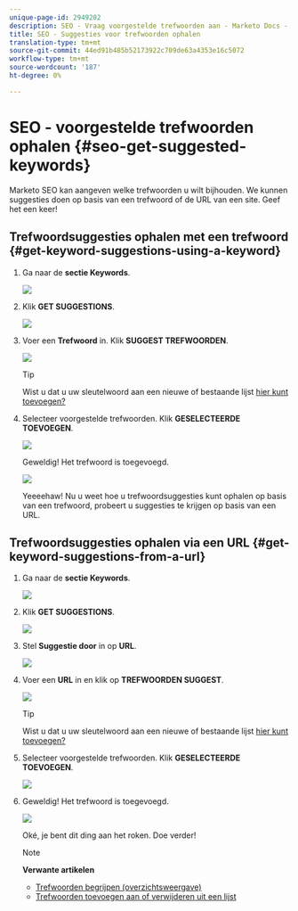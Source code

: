 ```yaml
---
unique-page-id: 2949202
description: SEO - Vraag voorgestelde trefwoorden aan - Marketo Docs - Productdocumentatie
title: SEO - Suggesties voor trefwoorden ophalen
translation-type: tm+mt
source-git-commit: 44ed91b485b52173922c709de63a4353e16c5072
workflow-type: tm+mt
source-wordcount: '187'
ht-degree: 0%

---
```



# SEO - voorgestelde trefwoorden ophalen {#seo-get-suggested-keywords}

Marketo SEO kan aangeven welke trefwoorden u wilt bijhouden. We kunnen suggesties doen op basis van een trefwoord of de URL van een site. Geef het een keer!

## Trefwoordsuggesties ophalen met een trefwoord {#get-keyword-suggestions-using-a-keyword}

1. Ga naar de **sectie Keywords**.

   ![](assets/image2014-9-18-10-3a51-3a41.png)

1. Klik **GET SUGGESTIONS**.

   ![](assets/image2014-9-18-10-3a52-3a42.png)

1. Voer een **Trefwoord** in. Klik **SUGGEST TREFWOORDEN**.

   ![](assets/image2014-9-18-10-3a53-3a14.png)

   >[!TIP]
   >
   >Wist u dat u uw sleutelwoord aan een nieuwe of bestaande lijst [ hier kunt toevoegen?](../../../../product-docs/additional-apps/seo/understanding-seo/seo-managing-lists.md)

1. Selecteer voorgestelde trefwoorden. Klik **GESELECTEERDE TOEVOEGEN**.

   ![](assets/image2014-9-18-10-3a54-3a12.png)

   Geweldig! Het trefwoord is toegevoegd.

   ![](assets/image2014-9-18-10-3a54-3a16.png)

   Yeeeehaw! Nu u weet hoe u trefwoordsuggesties kunt ophalen op basis van een trefwoord, probeert u suggesties te krijgen op basis van een URL.

## Trefwoordsuggesties ophalen via een URL {#get-keyword-suggestions-from-a-url}

1. Ga naar de **sectie Keywords**.

   ![](assets/image2014-9-18-10-3a54-3a26.png)

1. Klik **GET SUGGESTIONS**.

   ![](assets/image2014-9-18-11-3a4-3a43.png)

1. Stel **Suggestie door** in op **URL**.

   ![](assets/image2014-9-18-11-3a4-3a52.png)

1. Voer een **URL** in en klik op **TREFWOORDEN SUGGEST**.

   ![](assets/image2014-9-18-11-3a5-3a7.png)

   >[!TIP]
   >
   >Wist u dat u uw sleutelwoord aan een nieuwe of bestaande lijst [ hier kunt toevoegen?](../../../../product-docs/additional-apps/seo/understanding-seo/seo-managing-lists.md)

1. Selecteer voorgestelde trefwoorden. Klik **GESELECTEERDE TOEVOEGEN**.

   ![](assets/image2014-9-18-11-3a8-3a3.png)

1. Geweldig! Het trefwoord is toegevoegd.

   ![](assets/image2014-9-18-11-3a8-3a25.png)

   Oké, je bent dit ding aan het roken. Doe verder!

   >[!NOTE]
   >
   >**Verwante artikelen**
   >
   >    
   >    
   >    * [Trefwoorden begrijpen (overzichtsweergave)](seo-understanding-keywords.md)
   >    * [Trefwoorden toevoegen aan of verwijderen uit een lijst](seo-add-remove-keywords-from-a-list.md)



